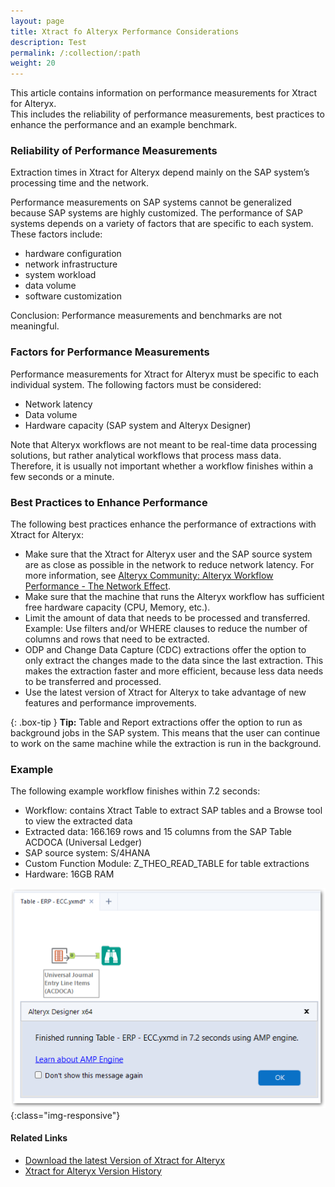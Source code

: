 ```yaml
---
layout: page
title: Xtract fo Alteryx Performance Considerations
description: Test
permalink: /:collection/:path
weight: 20
---
```


This article contains information on performance measurements for Xtract for Alteryx.<br>
This includes the reliability of performance measurements, best practices to enhance the performance and an example benchmark.

### Reliability of Performance Measurements

Extraction times in Xtract for Alteryx depend mainly on the SAP system’s processing time and the network. 

Performance measurements on SAP systems cannot be generalized because SAP systems are highly customized. 
The performance of SAP systems depends on a variety of factors that are specific to each system. 
These factors include:
- hardware configuration
- network infrastructure
- system workload
- data volume
- software customization 

Conclusion: Performance measurements and benchmarks are not meaningful.

### Factors for Performance Measurements

Performance measurements for Xtract for Alteryx must be specific to each individual system.
The following factors must be considered:
- Network latency
- Data volume
- Hardware capacity (SAP system and Alteryx Designer)

Note that Alteryx workflows are not meant to be real-time data processing solutions, but rather analytical workflows that process mass data. 
Therefore, it is usually not important whether a workflow finishes within a few seconds or a minute.

### Best Practices to Enhance Performance

The following best practices enhance the performance of extractions with Xtract for Alteryx:
- Make sure that the Xtract for Alteryx user and the SAP source system are as close as possible in the network to reduce network latency.
For more information, see [Alteryx Community: Alteryx Workflow Performance - The Network Effect](https://community.alteryx.com/t5/Engine-Works/Alteryx-Workflow-Performance-The-Network-Effect/ba-p/1030910).
- Make sure that the machine that runs the Alteryx workflow has sufficient free hardware capacity (CPU, Memory, etc.).
- Limit the amount of data that needs to be processed and transferred. Example: Use filters and/or WHERE clauses to reduce the number of columns and rows that need to be extracted.
- ODP and Change Data Capture (CDC) extractions offer the option to only extract the changes made to the data since the last extraction.
This makes the extraction faster and more efficient, because less data needs to be transferred and processed.
- Use the latest version of Xtract for Alteryx to take advantage of new features and performance improvements.

{: .box-tip }
**Tip:** Table and Report extractions offer the option to run as background jobs in the SAP system. 
This means that the user can continue to work on the same machine while the extraction is run in the background.

### Example 

The following example workflow finishes within 7.2 seconds:<br>

- Workflow: contains Xtract Table to extract SAP tables and a Browse tool to view the extracted data
- Extracted data: 166.169 rows and 15 columns from the SAP Table ACDOCA (Universal Ledger)
- SAP source system: S/4HANA
- Custom Function Module: Z_THEO_READ_TABLE for table extractions
- Hardware: 16GB RAM

![extraction-time](/img/contents/xfa/extraction-time.png){:class="img-responsive"}

#### Related Links
- [Download the latest Version of Xtract for Alteryx](https://my.theobald-software.com)
- [Xtract for Alteryx Version History](https://kb.theobald-software.com/version-history/xtract-for-alteryx-version-history)
